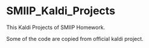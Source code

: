 # SMIIP_Kaldi_Projects

This Kaldi Projects of SMIIP Homework. 

Some of the code are copied from official kaldi project. 
